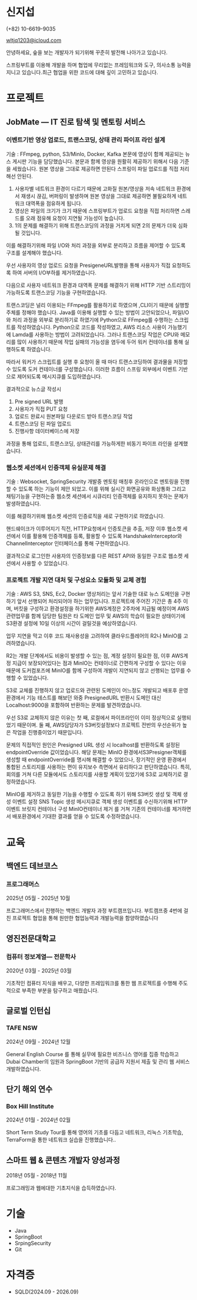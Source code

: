 # 신지섭
(+82) 10-6619-9035

wltjq1203@icloud.com

안녕하세요, 숲을 보는 개발자가 되기위해 꾸준히 발전해 나아가고 있습니다.

스프링부트를 이용해 개발을 하며 협업에 무리없는 프레임워크와 도구, 의사소통 능력을 지니고 있습니다.최근 협업을 위한 코드에 대해 깊이 고민하고 있습니다.

# 프로젝트
## JobMate — IT 진로 탐색 및 멘토링 서비스
### 이벤트기반 영상 업로드, 트랜스코딩, 상태 관리 파이프 라인 설계
기술 : FFmpeg, python, S3/MinIo, Docker, Kafka
본문에 영상이 함께 제공되는 뉴스 게시판 기능을 담당했습니다.
본문과 함께 영상을 원활히 제공하기 위해서 다음 기준을 세웠습니다.
원본 영상을 그대로 제공하면 안된다
스프링이 파일 업로드를 직접 처리해선 안된다.
1. 사용자별 네트워크 환경이 다르기 때문에 고화질 원본/영상을 저속 네트워크 환경에서 재생시 끊김, 버퍼링이 발생하며  원본 영상을 그대로 제공하면  불필요하게 네트워크 대역폭을 점유하게 됩니다.
2. 영상은 파일의 크기가 크기 때문에 스프링부트가 업로드 요청을 직접 처리하면 스레드를 오래 점유해 요청이 지연될 가능성이 높습니다.
3. 1의 문제를 해결하기 위해 트랜스코딩의 과정을 거치게 되면 2의 문제가 더욱 심화될 것입니다.

이를 해결하기위해 파일 I/O와 처리 과정을 외부로 분리하고 흐름을 제어할 수 있도록 구조를 설계해야 했습니다.

우선 사용자의 영상 업로드 요청을 PresigeneURL발행을 통해 사용자가 직접 요청하도록 하여 서버의 I/O부하를 제거하였습니다.

다음으로 사용자 네트워크 환경과 대역폭 문제를 해결하기 위해 HTTP 기반 스트리밍이 가능하도록 트랜스코딩 기능을 구현하였습니다.

트랜스코딩은 널리 이용되는 FFmpeg를 활용하기로 하였으며 ,CLI이기 때문에 실행할 주체를 정해야 했습니다.
Java를 이용해 실행할 수 있는 방법이 고안되었으나, 파일I/O와 처리 과정을 외부로 분리하기로 하였기에 Python으로 FFmpeg를 수행하는 스크립트를 작성하였습니다.
Python으로 코드를 작성하였고, AWS 리소스 사용이 가능했기에 Lamda를 사용하는 방법이 고려되었습니다. 그러나 트랜스코딩 작업은 CPU와 메모리를 많이 사용하기 때문에 작업 실패의 가능성을 염두에 두어 워커 컨테이너를 통해 실행하도록 하였습니다.

따라서  워커가 스크립트를 실행 후 요청이 올 때 마다  트랜스코딩하여 결과물을 저장할 수 있도록 도커 컨테이너를 구성했습니다.
이러한 흐름이 스프링 외부에서 이벤트 기반으로 제어되도록 메시지큐를 도입하였습니다.

결과적으로 뉴스글 작성시
1. Pre signed URL 발행
2. 사용자가 직접 PUT 요청
3. 업로드 완료시 원본파일 다운로드 받아 트랜스코딩 작업
4. 트랜스코딩 된 파일 업로드
5. 진행사항 데이터베이스에 저장

과정을 통해 업로드, 트랜스코딩, 상태관리를 가능하게한 비동기 파이프 라인을 설계했습니다.

### 웹소켓 세션에서 인증객체 유실문제 해결
기술 : Websocket, SpringSecurity
개발중 멘토링 매칭후 온라인으로 멘토링을 진행할 수 있도록 하는 기능이 제안 되었고. 이를 위해 실시간 화면공유와 화상통화 그리고 채팅기능을 구현하는중 웹소켓 세션에서 시큐리티  인증객체를 유지하지 못하는 문제가 발생하였습니다.

이를 해결하기위해 웹소켓 세션의 인증로직을 새로 구현하기로 하였습니다.

핸드쉐이크가 이루어지기 직전, HTTP요청에서 인증토큰을 추출, 저장 이후 웹소켓 세션에서 이를 활용해 인증객체를 등록, 활용할 수 있도록 HandshakeInterceptor와 ChannelInterceptor 인터페이스를 통해 구현하였습니다.

결과적으로 로그인한 사용자의 인증정보를 다른 REST API와 동일한 구조로 웹소켓 세션에서 사용할 수 있었습니다.

### 프로젝트 개발 지연 대처 및 구성요소 모듈화 및 교체 경험
기술 : AWS S3, SNS, Ec2, Docker
영상처리는 앞서 기술한 대로 뉴스 도메인을 구현하기 앞서 선행되어 처리되어야 하는 업무입니다. 프로젝트에 주어진 기간은 총 4주 이며, 버킷을 구성하고 환경설정을 하기위한 AWS계정은 2주차에 지급될 예정이며 AWS 관련업무를 함께 담당한 팀원은 타 도메인 업무 및 AWS의 학습이 필요한 상태이기에 S3환경 설정에 10일 이상의 시간이 걸릴것을 예상하였습니다.

업무 지연을 막고 이후 코드 재사용성을 고려하여 클라우드플레어의 R2나 MinIO를 고려하였습니다.

R2는 개발 단계에서도 비용이 발생할 수 있는 점, 계정 설정이 필요한 점, 이후 AWS계정 지급이 보장되어있다는 점과 MinIO는 컨테이너로 간편하게 구성할 수 있다는 이유 때문에  도커컴포즈에 MinIO를 함께 구성하여 개발이 지연되지 않고 선행되는 업무를 수행할 수 있었습니다.

S3로 교체를 진행하지 않고 업로드와 관련된 도메인이 어느정도 개발되고 배포후 운영환경에서 기능 테스트를 해보던 와중 PresignedURL 반환시 도메인 대신 Localhost:9000을 포함하여 반환하는 문제를 발견하였습니다.

우선 S3로 교체하지 않은 이유는 첫 째, 로컬에서 파이프라인이 이미 정상적으로 실행되었기 때문이며. 둘 째, AWS담당자가 S3버킷설정보다 프로젝트 전반의 우선순위가 높은 작업을 진행중이었기 때문입니다.

문제의 직접적인 원인은 Presigned URL 생성 시 localhost를 반환하도록 설정된 endpointOverride 값이었습니다.
해당 문제는 MinIO 환경에서S3Presigner객체를 생성할 때 endpointOverride를 명시해 해결할 수 있었으나, 장기적인 운영 환경에서 통합된 스토리지를 사용하는 편이 유지보수 측면에서 유리하다고 판단하였습니다.
특히, 회의를 거쳐 다른 모듈에서도 스토리지를 사용할 계획이 있었기에 S3로 교체하기로 결정하였습니다.

MinIO를 제거하고 동일한 기능을 수행할 수 있도록 하기 위해
S3버킷 생성 및 객체 생성 이벤트 설정
SNS Topic 생성
메시지큐로 객체 생성 이벤트를 수신하기위해 HTTP 이벤트 브릿지 컨테이너 구성
MinIO컨테이너 제거
를 거쳐 기존의 컨테이너를 제거하면서 배포환경에서 기대한 결과를 얻을 수 있도록 수정하였습니다.

# 교육
## 백엔드 데브코스
### 프로그래머스
2025년 05월 - 2025년 10월

프로그래머스에서 진행하는 백엔드 개발자 과정 부트캠프입니다.
부트캠프중 4번에 걸친 프로젝트 협업을 통해 원만한 협업능력과 개발능력을 함양하였습니다

## 영진전문대학교
### 컴퓨터 정보계열— 전문학사
2020년 03월 - 2025년 03월

기초적인 컴퓨터 지식을 배우고, 다양한 프레임워크를 통한 웹 프로젝트를 수행해 주도적으로 부족한 부분을 탐구하고 매꿨습니다.

## 글로벌 인턴십
### TAFE NSW
2024년 09월 - 2024년 12월

General English Course 를 통해 실무에 필요한 비즈니스 영어를 집중 학습하고 Dubai Chamber의 임원과 SpringBoot 기반의 공급자 지원서 제출 및 관리 웹 서비스 개발하였습니다.

## 단기 해외 연수
### Box Hill Institute
2024년 01월 - 2024년 02월

Short Term Study Tour를 통해 영어의 기초를 다듬고 네트워크, 리눅스 기초학습, TerraForm을 통한 네트워크 실습을 진행했습니다..

## 스마트 웹 & 콘텐츠 개발자 양성과정
2018년 05월 - 2018년 11월

프로그래밍과 웹에대한 기초지식을 습득하였습니다.

# 기술
- Java
- SpringBoot
- SrpingSecurity
- Git

# 자격증
- SQLD(2024.09 - 2026.09)
